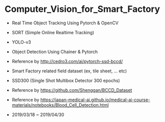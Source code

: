 # Computer_Vision_for_Smart_Factory

- Real Time Object Tracking Using Pytorch & OpenCV
- SORT (Simple Online Realtime Tracking)
- YOLO-v3
- Object Detection Using Chainer & Pytorch
- Reference by http://cedro3.com/ai/pytorch-ssd-bccd/
- Smart Factory related field dataset (ex, tile sheet, ... etc)
- SSD300 (Single Shot Multibox Detector 300 epochs)
- Reference by https://github.com/Shenggan/BCCD_Dataset
- Reference by https://japan-medical-ai.github.io/medical-ai-course-materials/notebooks/Blood_Cell_Detection.html

- 2019/03/18 ~ 2019/04/30
